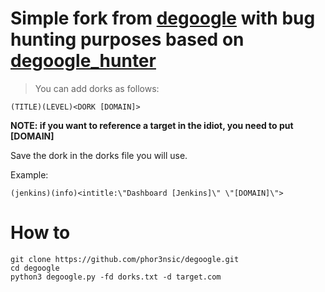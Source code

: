 # Simple fork from [degoogle](https://github.com/deepseagirl/degoogle) with bug hunting purposes  based on [degoogle_hunter](https://github.com/six2dez/degoogle_hunter)

> You can add dorks as follows:

```
(TITLE)(LEVEL)<DORK [DOMAIN]>
```
**NOTE: if you want to reference a target in the idiot, you need to put [DOMAIN]**

Save the dork in the dorks file you will use.

Example:
```
(jenkins)(info)<intitle:\"Dashboard [Jenkins]\" \"[DOMAIN]\">
```

# How to

```
git clone https://github.com/phor3nsic/degoogle.git
cd degoogle 
python3 degoogle.py -fd dorks.txt -d target.com
```
